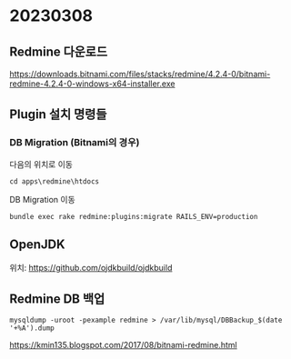 # 20230308

## Redmine 다운로드
https://downloads.bitnami.com/files/stacks/redmine/4.2.4-0/bitnami-redmine-4.2.4-0-windows-x64-installer.exe


## Plugin 설치 명령들

### DB Migration (Bitnami의 경우)
다음의 위치로 이동
```
cd apps\redmine\htdocs
```

DB Migration 이동
```
bundle exec rake redmine:plugins:migrate RAILS_ENV=production
```


## OpenJDK
위치: https://github.com/ojdkbuild/ojdkbuild


## Redmine DB 백업
```
mysqldump -uroot -pexample redmine > /var/lib/mysql/DBBackup_$(date  '+%A').dump
```


https://kmin135.blogspot.com/2017/08/bitnami-redmine.html

